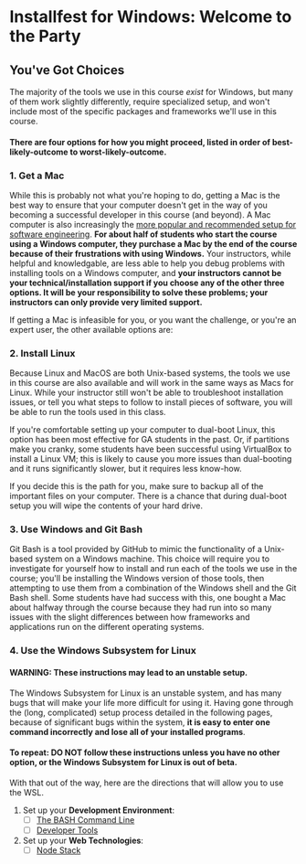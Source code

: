 # Installfest for Windows: Welcome to the Party

## You've Got Choices

The majority of the tools we use in this course *exist* for Windows, but many of them work slightly differently, require specialized setup, and won't include most of the specific packages and frameworks we'll use in this course.

#### There are four options for how you might proceed, listed in order of best-likely-outcome to worst-likely-outcome.

### 1. Get a Mac

While this is probably not what you're hoping to do, getting a Mac is the best way to ensure that your computer doesn't get in the way of you becoming a successful developer in this course (and beyond). A Mac computer is also increasingly the [more popular and recommended setup for software engineering](https://www.macworld.co.uk/feature/apple/why-programmers-think-mac-os-x-is-best-os-use-3638706/). **For about half of students who start the course using a Windows computer, they purchase a Mac by the end of the course because of their frustrations with using Windows.** Your instructors, while helpful and knowledgable, are less able to help you debug problems with installing tools on a Windows computer, and **your instructors cannot be your technical/installation support if you choose any of the other three options. It will be your responsibility to solve these problems; your instructors can only provide very limited support.**

If getting a Mac is infeasible for you, or you want the challenge, or you're an expert user, the other available options are:

### 2. Install Linux

Because Linux and MacOS are both Unix-based systems, the tools we use in this course are also available and will work in the same ways as Macs for Linux. While your instructor still won't be able to troubleshoot installation issues, or tell you what steps to follow to install pieces of software, you will be able to run the tools used in this class.

If you're comfortable setting up your computer to dual-boot Linux, this option has been most effective for GA students in the past. Or, if partitions make you cranky, some students have been successful using VirtualBox to install a Linux VM; this is likely to cause you more issues than dual-booting and it runs significantly slower, but it requires less know-how.

If you decide this is the path for you, make sure to backup all of the important files on your computer. There is a chance that during dual-boot setup you will wipe the contents of your hard drive.

### 3. Use Windows and Git Bash

Git Bash is a tool provided by GitHub to mimic the functionality of a Unix-based system on a Windows machine. This choice will require you to investigate for yourself how to install and run each of the tools we use in the course; you'll be installing the Windows version of those tools, then attempting to use them from a combination of the Windows shell and the Git Bash shell. Some students have had success with this, one bought a Mac about halfway through the course because they had run into so many issues with the slight differences between how frameworks and applications run on the different operating systems.

### 4. Use the Windows Subsystem for Linux

#### WARNING: These instructions may lead to an unstable setup.
The Windows Subsystem for Linux is an unstable system, and has many bugs that will make your life more difficult for using it. Having gone through the (long, complicated) setup process detailed in the following pages, because of significant bugs within the system, **it is easy to enter one command incorrectly and lose all of your installed programs**.

#### To repeat: DO NOT follow these instructions unless you have no other option, or the Windows Subsystem for Linux is out of beta.

With that out of the way, here are the directions that will allow you to use the WSL.

1. Set up your **Development Environment**:
    * [ ] [The BASH Command Line](dangerous-wsl-setup/bash-setup.md)
    * [ ] [Developer Tools](dangerous-wsl/setup/developer-tools.md)
2. Set up your **Web Technologies**:
    * [ ] [Node Stack](dangerous-wsl-setup/node-setup.md)
